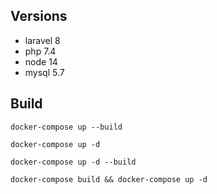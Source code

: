 ## Versions
* laravel 8
* php 7.4
* node 14
* mysql 5.7


## Build

```
docker-compose up --build

docker-compose up -d

docker-compose up -d --build

docker-compose build && docker-compose up -d
```